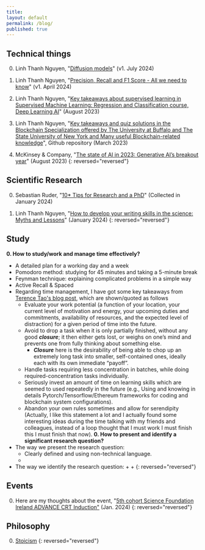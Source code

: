 ```yaml
---
title:
layout: default
permalink: /blog/
published: true
---
```


## Technical things

0. Linh Thanh Nguyen, "[Diffusion models]({{site.baseurl}}/research/diffusion_model)" (v1. July 2024)

0. Linh Thanh Nguyen, "[Precision, Recall and F1 Score - All we need to know]({{site.baseurl}}/research/classification_problems)" (v1. April 2024)

0. Linh Thanh Nguyen, "[Key takeaways about supervised learning in Supervised Machine Learning: Regression and Classification course, Deep Learning AI]({{site.baseurl}}/research/supervised_ml)" (August 2023)

0. Linh Thanh Nguyen, "[Key takeaways and quiz solutions in the Blockchain Specialization offered by The University at Buffalo and The State University of New York and Many useful Blockchain-related knowledge](https://github.com/linhnt31/Blockchain_Specialization_Coursera)", Github repository (March 2023)

0. McKinsey & Company, "[The state of AI in 2023: Generative AI’s breakout year]({{site.baseurl}}/research/GenerativeAI)" (August 2023)
{: reversed="reversed"}

## Scientific Research

0. Sebastian Ruder, "[10* Tips for Research and a PhD](https://www.ruder.io/10-tips-for-research-and-a-phd/)" (Collected in January 2024)

0. Linh Thanh Nguyen, "[How to develop your writing skills in the science: Myths and Lessons]({{site.baseurl}}/blog/scientific_writing)" (January 2024)
{: reversed="reversed"}

## Study

**0. How to study/work and manage time effectively?**
- A detailed plan for a working day and a week
- Pomodoro method: studying for 45 minutes and taking a 5-minute break
- Feynman technique: explaining complicated problems in a simple way
- Active Recall & Spaced
- Regarding time management, I have got some key takeaways from [Terence Tao's blog post](https://terrytao.wordpress.com/2008/08/07/on-time-management/), which are shown/quoted as follows
  + Evaluate your work potential (a function of your location, your current level of motivation and energy, your upcoming duties and commitments, availability of resources, and the expected level of distraction) for a given period of time into the future.
  + Avoid to drop a task when it is only partially finished, without any good ***closure***; it then either gets lost, or weighs on one’s mind and prevents one from fully thinking about something else.
    + ***Closure*** here is the desirability of being able to chop up an extremely long task into smaller, self-contained ones, ideally each with its own immediate “payoff”. 
  + Handle tasks requiring less concentration in batches, while doing required-concentration tasks individually.
  + Seriously invest an amount of time on learning skills which are seemed to used repeatedly in the future (e.g., Using and knowing in details Pytorch/Tensorflow/Ethereum frameworks for coding and blockchain system configurations).
  + Abandon your own rules sometimes and allow for serendipity (Actually, I like this statement a lot and I actually found some interesting ideas during the time talking with my friends and colleagues, instead of a loop thought that I must work I must finish this I must finish that now).
**0. How to present and identify a significant research question?**
- The way we present the research question:
  + Clearly defined and using non-technical language.
  + 
- The way we identify the research question:
  + 
  + 
{: reversed="reversed"}

## Events

0. Here are my thoughts about the event, "[5th cohort Science Foundation Ireland ADVANCE CRT Induction"]({{site.baseurl}}/blog/AdvanceInduction24) (Jan. 2024)
{: reversed="reversed"}

## Philosophy

0. [Stoicism]({{site.baseurl}}/misc/Stoicism)
{: reversed="reversed"}
